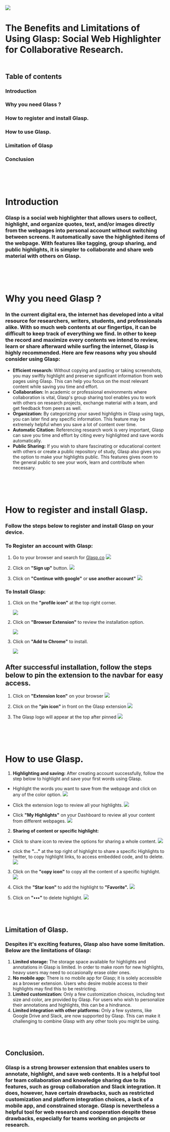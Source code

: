 ![](Image/glaspIogo.png)

# **The Benefits and Limitations of Using Glasp: Social Web Highlighter for Collaborative Research.**

## <br/>**Table of contents**

### Introduction

### Why you need Glass ?

### How to register and install Glasp.

### How to use Glasp.

### Limitation of Glasp

### Conclusion <br/>

# <br/> <br/>**Introduction**

### Glasp is a social web highlighter that allows users to collect, highlight, and organize quotes, text, and/or images directly from the webpages into personal account without switching between screens. It automatically save the highlighted items of the webpage. With features like tagging, group sharing, and public highlights, it is simpler to collaborate and share web material with others on Glasp.

# <br/> <br/> **Why you need Glasp ?**

### In the current digital era, the internet has developed into a vital resource for researchers, writers, students, and professionals alike. With so much web contents at our fingertips, it can be difficult to keep track of everything we find. In other to keep the record and maximize every contents we intend to review, learn or share afterward while surfing the internet, Glasp is highly recommended. Here are few reasons why you should consider using Glasp:

- **Efficient research:** Without copying and pasting or taking screenshots, you may swiftly highlight and preserve significant information from web pages using Glasp. This can help you focus on the most relevant content while saving you time and effort.
- **Collaboration:** In academic or professional environments where collaboration is vital, Glasp's group sharing tool enables you to work with others on research projects, exchange material with a team, and get feedback from peers as well.
- **Organization:** By categorizing your saved highlights in Glasp using tags, you can later find any specific information. This feature may be extremely helpful when you save a lot of content over time.
- **Automatic Citation:** Referencing research work is very important, Glasp can save you time and effort by citing every highlighted and save words automatically.
- **Public Sharing:** If you wish to share fascinating or educational content with others or create a public repository of study, Glasp also gives you the option to make your highlights public. This features gives room to the general public to see your work, learn and contribute when necessary.

# <br/><br/> **How to register and install Glasp.**

### Follow the steps below to register and install Glasp on your device.

### **To Register an account with Glasp:**

1. Go to your browser and search for [Glasp.co](https://glasp.co/)
   ![](Image/glaspsearch.png)

2. Click on **"Sign up"** button.
   ![](Image/sign%20up.png)
3. Click on **"Continue with google"** or **use another account"**
   ![](Image/3%20emailchoice.png)

### **To Install Glasp:**

1. Click on the **"profile icon"** at the top right corner.

   ![](Image/profile.png)

2. Click on **"Browser Extension"** to review the installation option.

   ![](Image/extension.png)

3. Click on **"Add to Chrome"** to install.

   ![](Image/Addoption.png)

## After successful installation, follow the steps below to pin the extension to the navbar for easy access.

1. Click on **"Extension Icon"** on your browser
   ![](Image/ExtensionIcon.png)

2. Click on the **"pin icon"** in front on the Glasp extension
   ![](Image/PinExtension.png)

3. The Glasp logo will appear at the top after pinned
   ![](Image/GlaspIcon.png)

# <br><br> **How to use Glasp.**

1. **Highlighting and saving:** After creating account successfully, follow the step below to highlight and save your first words using Glasp.

- Highlight the words you want to save from the webpage and click on any of the color option.
  ![](Image/Highlight.png)

- Click the extension logo to review all your highlights.
  ![](Image/Clicktoreview.png)

- Click **"My Highlights"** on your Dashboard to review all your content from different webpages.
  ![](Image/DashBoard.png)

2. **Sharing of content or specific highlight:**

- Click to share icon to review the options for sharing a whole content.
  ![](Image/share%20options.png)

- click the **"..."** at the top right of highlight to share a specific Highlights to twitter, to copy highlight links, to access embedded code, and to delete.
  ![](Image/specificHighlight.png)

3. Click on the **"copy icon"** to copy all the content of a specific highlight.
   ![](Image/CopyContent.png)

4. Click the **"Star Icon"** to add the highlight to **"Favorite".**
   ![](Image/AddtoFav.png)

5. Click on **"•••"** to delete highlight.
   ![](Image/DeleteContent.png)

## <br><br>**Limitation of Glasp.**

### Despites it's exciting features, Glasp also have some limitation. Below are the limitations of Glasp:

1. **Limited storage:** The storage space available for highlights and annotations in Glasp is limited. In order to make room for new highlights, heavy users may need to occasionally erase older ones.
2. **No mobile app:** There is no mobile app for Glasp; it is solely accessible as a browser extension. Users who desire mobile access to their highlights may find this to be restricting.
3. **Limited customization:** Only a few customization choices, including text size and color, are provided by Glasp. For users who wish to personalize their annotations and highlights, this can be a hindrance.
4. **Limited integration with other platforms:** Only a few systems, like Google Drive and Slack, are now supported by Glasp. This can make it challenging to combine Glasp with any other tools you might be using.

## <br><br> **Conclusion.**

### Glasp is a strong browser extension that enables users to annotate, highlight, and save web contents. It is a helpful tool for team collaboration and knowledge sharing due to its features, such as group collaboration and Slack integration. It does, however, have certain drawbacks, such as restricted customization and platform integration choices, a lack of a mobile app, and constrained storage. Glasp is nevertheless a helpful tool for web research and cooperation despite these drawbacks, especially for teams working on projects or research.
